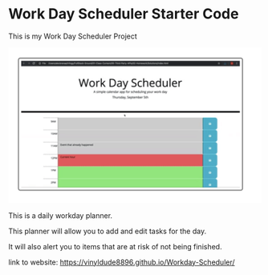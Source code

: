 # Work Day Scheduler Starter Code

This is my Work Day Scheduler Project 

<img src="./Develop/Assets/images/SchedulerScreenshot.png" alt="Getting started">

This is a daily workday planner.

This planner will allow you to add and edit tasks for the day.

It will also alert you to items that are at risk of not being finished.


link to website: https://vinyldude8896.github.io/Workday-Scheduler/

